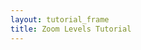 ```yaml
---
layout: tutorial_frame
title: Zoom Levels Tutorial
---
```

<script>

	var map = L.map('map', {
		minZoom: 0,
		maxZoom: 1,
		zoomSnap: 0.25,
		dragging: false
	});

	var cartodbAttribution = '&copy; <a href="https://www.openstreetmap.org/copyright">OpenStreetMap</a> contributors, &copy; <a href="https://carto.com/attribution">CARTO</a>';

	var positron = L.tileLayer('https://{s}.basemaps.cartocdn.com/light_all/{z}/{x}/{y}.png', {
		attribution: cartodbAttribution
	}).addTo(map);

	function zoomCycle(){
		map.setZoom(0);
		timeouts = [];
		timeouts.push(setTimeout(function(){ map.setZoom(0.25); },  1000));
		timeouts.push(setTimeout(function(){ map.setZoom(0.50); },  2000));
		timeouts.push(setTimeout(function(){ map.setZoom(0.75); },  3000));
		timeouts.push(setTimeout(function(){ map.setZoom(1);    },  4000));
		timeouts.push(setTimeout(function(){ map.setZoom(0.75); },  5000));
		timeouts.push(setTimeout(function(){ map.setZoom(0.50); },  6000));
		timeouts.push(setTimeout(function(){ map.setZoom(0.25); },  7000));
	}
	zoomCycle();

	var zoomingInterval = setInterval(zoomCycle, 8000);

	var ZoomViewer = L.Control.extend({
		onAdd: function(){

			var container= L.DomUtil.create('div');
			var gauge = L.DomUtil.create('div');
			container.style.width = '200px';
			container.style.background = 'rgba(255,255,255,0.5)';
			container.style.textAlign = 'left';
			map.on('zoomstart zoom zoomend', function(ev){
				gauge.innerHTML = 'Zoom level: ' + map.getZoom();
			})
			container.appendChild(gauge);

			return container;
		}
	});

	var zoomViewerControl = (new ZoomViewer).addTo(map);

	map.setView([0, 0], 0);
</script>
